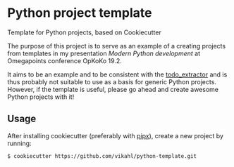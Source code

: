 # Python project template

Template for Python projects, based on Cookiecutter

The purpose of this project is to serve as an example of a creating projects from templates in my presentation
  _Modern Python development_ at Omegapoints conference OpKoKo 19.2.

It aims to be an example and to be consistent with the [todo_extractor](https://github.com/vikahl/todo-extractor/)
 and is thus probably not suitable to use as a basis for generic Python projects. However, if the template is
 useful, please go ahead and create awesome Python projects with it!

## Usage

After installing cookiecutter (preferably with [pipx](https://github.com/pipxproject/pipx)), create a new project
 by running:

```shell
$ cookiecutter https://github.com/vikahl/python-template.git
```
